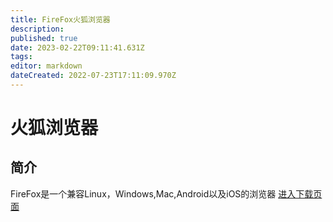 ```yaml
---
title: FireFox火狐浏览器
description: 
published: true
date: 2023-02-22T09:11:41.631Z
tags: 
editor: markdown
dateCreated: 2022-07-23T17:11:09.970Z
---
```


# 火狐浏览器
## 简介
FireFox是一个兼容Linux，Windows,Mac,Android以及iOS的浏览器
[进入下载页面](https://support.mozilla.org/zh-CN/kb/install-firefox-linux?utm_source=www.firefox.com&utm_medium=referral&utm_campaign=firefox-download-thanks#w_install-firefox-deb-package-for-debian-based-distributions)
